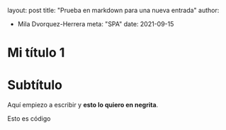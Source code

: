 layout: post
title: "Prueba en markdown para una nueva entrada"
author:
- Mila Dvorquez-Herrera
meta: "SPA"
date: 2021-09-15


# Mi título 1
# Subtítulo

Aquí empiezo a escribir y **esto lo quiero en negrita**.



<html>
Esto es código
</html>
